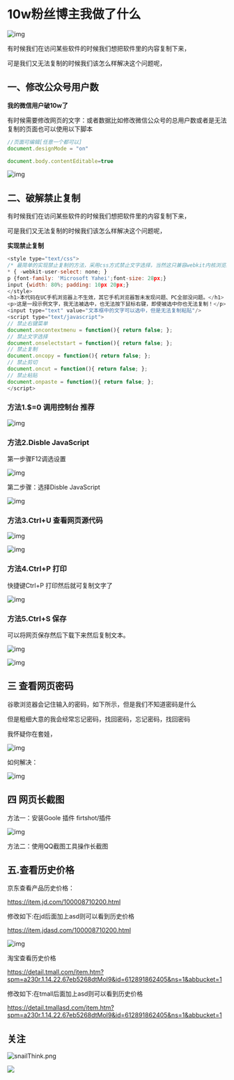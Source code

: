 # 10w粉丝博主我做了什么



![img](https://whcoding.oss-cn-hangzhou.aliyuncs.com/img/20220531102208.jpeg)

有时候我们在访问某些软件的时候我们想把软件里的内容复制下来，

可是我们又无法复制的时候我们该怎么样解决这个问题呢， 



## 一、修改公众号用户数

**我的微信用户破10w了**

有时候需要修改网页的文字：或者数据比如修改微信公众号的总用户数或者是无法复制的页面也可以使用以下脚本

```javascript
//页面可编辑[任意一个都可以]
document.designMode = "on"

document.body.contentEditable=true
```

![img](https://whcoding.oss-cn-hangzhou.aliyuncs.com/img/20220531102239.png)



## 二、破解禁止复制

有时候我们在访问某些软件的时候我们想把软件里的内容复制下来，

可是我们又无法复制的时候我们该怎么样解决这个问题呢， 



**实现禁止复制**



```javascript
<style type="text/css">
/* 最简单的实现禁止复制的方法，采用css方式禁止文字选择，当然这只兼容webkit内核浏览器 */
* { -webkit-user-select: none; }
p {font-family: 'Microsoft Yahei';font-size: 28px;}
input {width: 80%; padding: 10px 20px;}
</style>
<h1>本代码在UC手机浏览器上不生效，其它手机浏览器暂未发现问题、PC全部没问题。</h1>
<p>这是一段示例文字，我无法被选中，也无法按下鼠标右键，即使被选中你也无法复制！</p>
<input type="text" value="文本框中的文字可以选中，但是无法复制粘贴"/>
<script type="text/javascript">
// 禁止右键菜单
document.oncontextmenu = function(){ return false; };
// 禁止文字选择
document.onselectstart = function(){ return false; };
// 禁止复制
document.oncopy = function(){ return false; };
// 禁止剪切
document.oncut = function(){ return false; };
// 禁止粘贴
document.onpaste = function(){ return false; };
</script>
```





### 方法1.$=0 调用控制台 推荐

![img](https://whcoding.oss-cn-hangzhou.aliyuncs.com/img/20220531102251.png)

### 方法2.Disble JavaScript

第一步骤F12调选设置

![img](https://whcoding.oss-cn-hangzhou.aliyuncs.com/img/20220531102303.png)

第二步骤：选择Disble JavaScript

![img](https://whcoding.oss-cn-hangzhou.aliyuncs.com/img/20220531102313.png)





### 方法3.Ctrl+U 查看网页源代码

![img](https://whcoding.oss-cn-hangzhou.aliyuncs.com/img/20220531102326.png)



![img](https://whcoding.oss-cn-hangzhou.aliyuncs.com/img/20220531102340.png)

### 方法4.Ctrl+P 打印

快捷键Ctrl+P 打印然后就可复制文字了

![img](https://whcoding.oss-cn-hangzhou.aliyuncs.com/img/20220531102351.png)



### 方法5.Ctrl+S 保存

可以将网页保存然后下载下来然后复制文本。

![img](https://whcoding.oss-cn-hangzhou.aliyuncs.com/img/20220531102403.png)



![img](https://whcoding.oss-cn-hangzhou.aliyuncs.com/img/20220531102414.png)





## 三 查看网页密码

谷歌浏览器会记住输入的密码，如下所示，但是我们不知道密码是什么

但是粗细大意的我会经常忘记密码，找回密码，忘记密码，找回密码

我怀疑你在套娃，

![img](https://whcoding.oss-cn-hangzhou.aliyuncs.com/img/20220531102428.png)



如何解决：

![img](https://whcoding.oss-cn-hangzhou.aliyuncs.com/img/20220531102442.png)



## 四 网页长截图

方法一：安装Goole 插件 firtshot/插件

![img](https://whcoding.oss-cn-hangzhou.aliyuncs.com/img/20220531102453.png)

方法二：使用QQ截图工具操作长截图





## 五.查看历史价格

京东查看产品历史价格：

https://item.jd.com/100008710200.html

修改如下:在jd后面加上asd则可以看到历史价格

https://item.jdasd.com/100008710200.html

![img](https://whcoding.oss-cn-hangzhou.aliyuncs.com/img/20220531102505.png)



淘宝查看历史价格

https://detail.tmall.com/item.htm?spm=a230r.1.14.22.67eb5268dtMoI9&id=612891862405&ns=1&abbucket=1

修改如下:在tmall后面加上asd则可以看到历史价格

https://detail.tmallasd.com/item.htm?spm=a230r.1.14.22.67eb5268dtMoI9&id=612891862405&ns=1&abbucket=1



## 关注

![snailThink.png](http://ww1.sinaimg.cn/large/006aMktPgy1gdegzjxv6yj30go0gogmi.jpg)

![](https://pic.downk.cc/item/5f5e3aae160a154a67a7b936.gif)